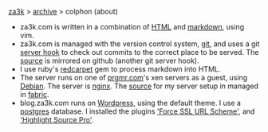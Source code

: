 [za3k](/) > [archive](/archive) > colphon (about)

- za3k.com is written in a combination of [HTML](https://en.wikipedia.org/wiki/HTML) and [markdown](https://daringfireball.net/projects/markdown/syntax), using vim.
- za3k.com is managed with the version control system, [git](https://git-scm.com/book/en/v2), and uses a git [server hook](https://git-scm.com/book/en/v2/Customizing-Git-Git-Hooks#Server-Side-Hooks) to check out commits to the correct place to be served. The [source](https://github.com/za3k/za3k.com) is mirrored on github (another git server hook).
- I use ruby's [redcarpet](https://github.com/vmg/redcarpet) gem to process markdown into HTML.
- The server runs on one of [prgmr.com](http://prgmr.com)'s xen servers as a guest, using [Debian](https://www.debian.org/). The server is [nginx](http://nginx.org/). The [source](https://github.com/za3k/devops) for my server setup in managed in [fabric](http://www.fabfile.org/).
- blog.za3k.com runs on [Wordpress](https://wordpress.org/), using the default theme. I use a [postgres](https://www.postgresql.org/) database. I installed the plugins ['Force SSL URL Scheme'](https://gist.github.com/webaware/4688802), and ['Highlight Source Pro'](https://wordpress.org/plugins/highlight-source-pro/).
